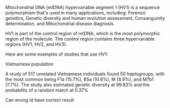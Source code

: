 Mitochondrial DNA (mtDNA) hypervariable segment 1 (HV1) is a sequence polymorphism that's used in many applications, including: Forensic genetics, Genetic diversity and human evolution assessment, Consanguinity determination, and Mitochondrial disease diagnosis.

HV1 is part of the control region of mtDNA, which is the most polymorphic region of the molecule. The control region contains three hypervariable regions (HV1, HV2, and HV3).

Here are some examples of studies that use HV1:

Vietnamese population

A study of 517 unrelated Vietnamese individuals found 50 haplogroups, with the most common being F1a (15.7%), B5a (10.8%), M (8.9%), and M7b1 (7.7%). The study also estimated genetic diversity at 99.83% and the probability of a random match at 0.37%

Can wrong id have correct result